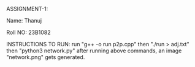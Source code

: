 ASSIGNMENT-1:

Name: Thanuj

Roll NO: 23B1082

INSTRUCTIONS TO RUN: run "g++ -o run p2p.cpp" then "./run > adj.txt" then "python3 network.py" after running above commands, an image "network.png" gets generated.
